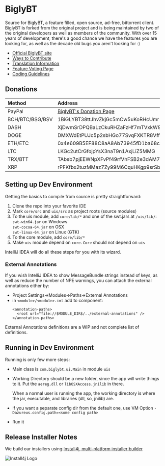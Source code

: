 # BiglyBT

Source for BiglyBT, a feature filled, open source, ad-free, bittorrent client.  BiglyBT is forked from the original project and is being maintained by two of the original developers as well as members of the community.  With over 15 years of development, there's a good chance we have the features you are looking for, as well as the decade old bugs you aren't looking for :)

* [Official BiglyBT site](https://www.biglybt.com)
* [Ways to Contribute](CONTRIBUTING.md)
* [Translation Information](TRANSLATE.md)
* [Feature Voting Page](https://vote.biglybt.com)
* [Coding Guidelines](CODING_GUIDELINES.md)

## Donations


| Method | Address |
|:--|:--|
| PayPal | [BiglyBT's Donation Page](https://www.biglybt.com/donation/donate.php) |
| BCH/BTC/BSG/BSV | 1BiGLYBT38ttJhvZkjGc5mCw5uKoRHcUmr |
| DASH            | XjDwmSrDPQBaLzCkuRHZaFzHf7mTVxkW9K |
| DOGE | DMXWdEtPUJc5p2sbHGo77SvqFXKTR8Vff1 |
| ETH/ETC | 0x4e609B5EF88C8aA8Ab73945fD1ba68c9E27faC75 |
| LTC | LKGc2utCrGfojpYsX3naT9n1AxjLiZ5MMG |
| TRX/BTT | TAbsb7pjEEWNpXFvPf49rfVhFSB2e3dAM7 |
| XRP | rPFKfbx2tuzMMaz7Zy99M6CquHKgp9srSb |

## Setting up Dev Environment

Getting the basics to compile from source is pretty straightforward:

1. Clone the repo into your favorite IDE
1. Mark `core/src` and `uis/src` as project roots (source modules)
1. To the uis module, add `core/lib/*` and one of the swt.jars at `/uis/lib/`:<br>
  `swt-win64.jar` on Windows<br>
  `swt-cocoa-64.jar` on OSX<br>
  `swt-linux-64.jar` on Linux (GTK)
1. To the core module, add `core/lib/*`
1. Make `uis` module depend on `core`.  `Core` should not depend on `uis`

IntelliJ IDEA will do all these steps for you with its wizard.

### External Annotations

If you wish IntelliJ IDEA to show MessageBundle strings instead of keys, as well as reduce the number of NPE warnings, you can attach the external annotations either by:
* Project Settings->Modules->Paths->External Annotations
*  in `<module>/<module>.iml` add to component:
    ```
    <annotation-paths>
      <root url="file://$MODULE_DIR$/../external-annotations" />
    </annotation-paths>
    ```
External Annotations definitions are a WIP and not complete list of definitions.

## Running in Dev Environment

Running is only few more steps:

* Main class is `com.biglybt.ui.Main` in module `uis`
* Working Directory should be a new folder, since the app will write things to it. Put the `aereg.dll` or `libOSXAccess.jnilib` in there.
  
  When a normal user is running the app, the working directory is where the jar, executable, and libraries (dll, so, jnilib) are.
* If you want a separate config dir from the default one, use VM Option `-Dazureus.config.path=<some config path>`
* Run it

## Release Installer Notes

We build our installers using [Install4j, multi-platform installer builder](https://www.ej-technologies.com/products/install4j/overview.html)

![Install4j Logo](https://www.ej-technologies.com/images/product_banners/install4j_large.png)
